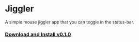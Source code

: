 # Jiggler
A simple mouse jiggler app that you can toggle in the status-bar.

### [Download and Install v0.1.0](https://github.com/moseswynn/mouse-jiggler/releases/download/0.1.0/jiggler-0.1.0.dmg)